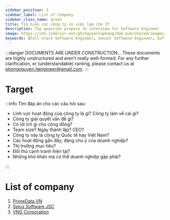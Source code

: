 ```yaml
---
sidebar_position: 3
sidebar_label: List of Company
sidebar_class_name: green
title: Tìm hiểu các công ty có việc làm cho IT
description: Top question prepare to interview for Software Engineer
image: https://cdn.jsdelivr.net/gh/nguyenlephong/dom-pub/shared/images/cv/images/dom.png
keywords: [Full-stack Software Engineer, Senior Software Engineer, Software Engineer, JS Framework, UI Framework, Frontend Developer, Nguyễn Lê Phong]
---
```


:::danger DOCUMENTS ARE UNDER CONSTRUCTION...
These documents are highly unstructured and aren't really well-formed. For any further clarification, or (understandable) ranting, please contact us at phongnguyen.itengineer@gmail.com.
:::

# Target
:::info Tìm đáp án cho các câu hỏi sau:

* Lĩnh vực hoạt động của công ty là gì? Công ty làm về cái gì?
* Công ty giải quyết vấn đề gì?
* Có lợi ích gì cho cộng đồng?
* Team size? Ngày thành lập? CEO?
* Công ty này là công ty Quốc tế hay Việt Nam?
* Các hoạt động gần đây, đáng chú ý của doanh nghiệp?
* Thị trường mục tiêu?
* Đối thủ cạnh tranh hiện tại?
* Những khó khăn mà có thể doanh nghiệp gặp phải?

:::

# List of company
1. [PrimeData VN](/docs/_company/primedata)
2. [Splus Software JSC](/docs/_company/splus-software)
2. [VNG Corporation](/docs/_company/vng-corporation)
